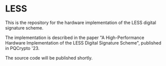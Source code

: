 # LESS

This is the repository for the hardware implementation of the LESS digital signature scheme.

The implementation is described in the paper "A High-Performance Hardware Implementation of the LESS Digital Signature Scheme", published in PQCrypto '23.

The source code will be published shortly.

